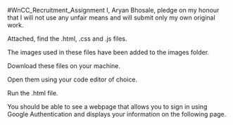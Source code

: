 #WnCC_Recruitment_Assignment
I, Aryan Bhosale, pledge on my honour that I will not use any unfair means and will submit only my own original work.

Attached, find the .html, .css and .js files.

The images used in these files have been added to the images folder.

Download these files on your machine.

Open them using your code editor of choice.

Run the .html file.

You should be able to see a webpage that allows you to sign in using Google Authentication and displays your information on the following page.
